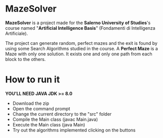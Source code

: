 # MazeSolver
**MazeSolver** is a project made for the **Salerno University of Studies**'s course named "**Artificial Intelligence Basis**" (Fondamenti di Intelligenza Artificiale).

The project can generate random, perfect mazes and the exit is found by using some Search Algorithms studied in the course.
A **Perfect Maze** is a Maze with only one solution. It exists one and only one path from each block to the others.

# How to run it
**YOU'LL NEED JAVA JDK >= 8.0**

* Download the zip
* Open the command prompt
* Change the current directory to the "src" folder 
* Compile the Main class (javac Main.java)
* Execute the Main class (java Main)
* Try out the algorithms implemented clicking on the buttons
